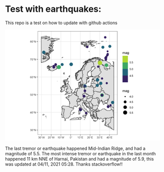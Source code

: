 <!-- README.md is generated from README.Rmd. Please edit that file -->

Test with earthquakes:
======================

This repo is a test on how to update with github actions

![](man/figures/README-unnamed-chunk-2-1.png)

The last tremor or earthquake happened Mid-Indian Ridge, and had a
magnitude of 5.5. The most intense tremor or earthquake in the last
month happened 11 km NNE of Harnai, Pakistan and had a magnitude of 5.9,
this was updated at 04/11, 2021 05:28. Thanks stackoverflow!!

